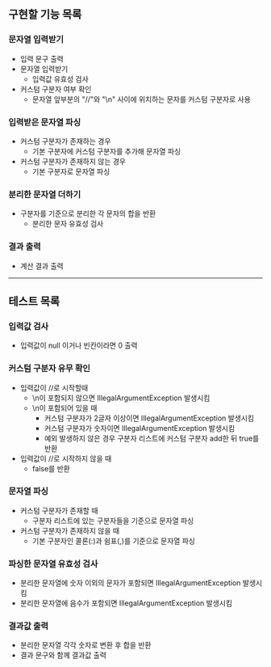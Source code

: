 ## 구현할 기능 목록

### 문자열 입력받기

- 입력 문구 출력
- 문자열 입력받기
    - 입력값 유효성 검사
- 커스텀 구분자 여부 확인
    - 문자열 앞부분의 "//"와 "\n" 사이에 위치하는 문자를 커스텀 구분자로 사용

### 입력받은 문자열 파싱

- 커스텀 구분자가 존재하는 경우
    - 기본 구분자에 커스텀 구분자를 추가해 문자열 파싱
- 커스텀 구분자가 존재하지 않는 경우
    - 기본 구분자로 문자열 파싱

### 분리한 문자열 더하기

- 구분자를 기준으로 분리한 각 문자의 합을 반환
    - 분리한 문자 유효성 검사

### 결과 출력

- 계산 결과 출력

---

## 테스트 목록

### 입력값 검사

- 입력값이 null 이거나 빈칸이라면 0 출력

### 커스텀 구분자 유무 확인

- 입력값이 //로 시작할때
    - \n이 포함되지 않으면 IllegalArgumentException 발생시킴
    - \n이 포함되어 있을 때
        - 커스텀 구분자가 2글자 이상이면 IllegalArgumentException 발생시킴
        - 커스텀 구분자가 숫자이면 IllegalArgumentException 발생시킴
        - 예외 발생하지 않은 경우 구분자 리스트에 커스텀 구분자 add한 뒤 true를 반환
- 입력값이 //로 시작하지 않을 때
    - false를 반환

### 문자열 파싱

- 커스텀 구분자가 존재할 때
    - 구분자 리스트에 있는 구분자들을 기준으로 문자열 파싱
- 커스텀 구분자가 존재하지 않을 때
    - 기본 구분자인 콜론(:)과 쉼표(,)를 기준으로 문자열 파싱

### 파싱한 문자열 유효성 검사

- 분리한 문자열에 숫자 이외의 문자가 포함되면 IllegalArgumentException 발생시킴
- 분리한 문자열에 음수가 포함되면 IllegalArgumentException 발생시킴

### 결과값 출력

- 분리한 문자열 각각 숫자로 변환 후 합을 반환
- 결과 문구와 함께 결과값 출력
